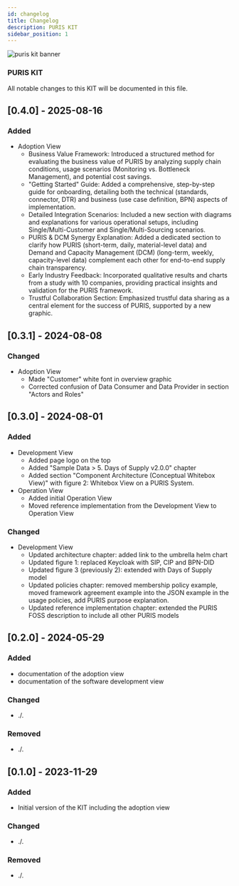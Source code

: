 ```yaml
---
id: changelog
title: Changelog
description: PURIS KIT
sidebar_position: 1
---
```

![puris kit banner](@site/static/img/kits/puris/puris-kit-logo.svg)

### PURIS KIT

All notable changes to this KIT will be documented in this file.

## [0.4.0] - 2025-08-16

### Added
- Adoption View
    - Business Value Framework: Introduced a structured method for evaluating the business value of PURIS by analyzing supply chain conditions, usage scenarios (Monitoring vs. Bottleneck Management), and potential cost savings.
    - "Getting Started" Guide: Added a comprehensive, step-by-step guide for onboarding, detailing both the technical (standards, connector, DTR) and business (use case definition, BPN) aspects of implementation.
    - Detailed Integration Scenarios: Included a new section with diagrams and explanations for various operational setups, including Single/Multi-Customer and Single/Multi-Sourcing scenarios.
    - PURIS & DCM Synergy Explanation: Added a dedicated section to clarify how PURIS (short-term, daily, material-level data) and Demand and Capacity Management (DCM) (long-term, weekly, capacity-level data) complement each other for end-to-end supply chain transparency.
    - Early Industry Feedback: Incorporated qualitative results and charts from a study with 10 companies, providing practical insights and validation for the PURIS framework.   
    - Trustful Collaboration Section: Emphasized trustful data sharing as a central element for the success of PURIS, supported by a new graphic.

## [0.3.1] - 2024-08-08

### Changed

-   Adoption View
    -   Made "Customer" white font in overview graphic
    -   Corrected confusion of Data Consumer and Data Provider in section "Actors and Roles"

## [0.3.0] - 2024-08-01

### Added

-   Development View
    -   Added page logo on the top
    -   Added "Sample Data > 5. Days of Supply v2.0.0" chapter
    -   Added section "Component Architecture (Conceptual Whitebox View)" with figure 2: Whitebox View on a PURIS System.
-   Operation View
    -   Added initial Operation View
    -   Moved reference implementation from the Development View to Operation View

### Changed

-   Development View
    -   Updated architecture chapter: added link to the umbrella helm chart
    -   Updated figure 1: replaced Keycloak with SIP, CIP and BPN-DID
    -   Updated figure 3 (previously 2): extended with Days of Supply model
    -   Updated policies chapter: removed membership policy example, moved framework agreement example into the JSON example in the usage policies, add PURIS purpose explanation.
    -   Updated reference implementation chapter: extended the PURIS FOSS description to include all other PURIS models

## [0.2.0] - 2024-05-29

### Added​

-   documentation of the adoption view
-   documentation of the software development view

### Changed​

-   ./.

### Removed​

-   ./.

## [0.1.0] - 2023-11-29

### Added

-   Initial version of the KIT including the adoption view

### Changed

-   ./.

### Removed

-   ./.